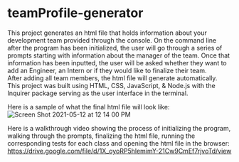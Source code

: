 # teamProfile-generator

This project generates an html file that holds information about your development team provided through the console. On the command line after the program has been initialized, the user will go through a series of prompts starting with information about the manager of the team. Once that information has been inputted, the user will be asked whether they want to add an Engineer, an Intern or if they would like to finalize their team.<br>
After adding all team members, the html file will generate automatically.<br>
This project was built using HTML, CSS, JavaScript, & Node.js with the Inquirer package serving as the user interface in the terminal.

Here is a sample of what the final html file will look like:
![Screen Shot 2021-05-12 at 12 14 00 PM](https://user-images.githubusercontent.com/78614719/118010730-4ea82d00-b31d-11eb-8763-9ace100a4a01.png)


Here is a walkthrough video showing the process of initializing the program, walking through the prompts, finalizing the html file, running the corresponding tests for each class and opening the html file in the browser:
https://drive.google.com/file/d/1X_oyoRP5hlemimY-21Cw9CmEf7rjvoTd/view
